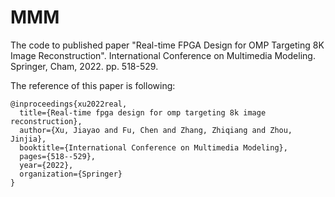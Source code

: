 # MMM
The code to published paper "Real-time FPGA Design for OMP Targeting 8K Image Reconstruction". International Conference on Multimedia Modeling. Springer, Cham, 2022. pp. 518-529.

The reference of this paper is following:

```
@inproceedings{xu2022real,
  title={Real-time fpga design for omp targeting 8k image reconstruction},
  author={Xu, Jiayao and Fu, Chen and Zhang, Zhiqiang and Zhou, Jinjia},
  booktitle={International Conference on Multimedia Modeling},
  pages={518--529},
  year={2022},
  organization={Springer}
}
```

<!--- ## Correction:

After conducting a comprehensive review of our published work, we have identified a typographical error in our reference to the measurement matrix. In the paper, we mistakenly labeled the matrix as the 'Hadamard matrix'; however, the correct term is the 'Walsh matrix'. (in Section 1, Page 3, first paragraph; Section 3. 1, Page 4, first paragraph) 
In order to ensure the rigor of the paper, we are releasing the code for this paper along with a correction statement.

Thank you for your reading and understanding.
-->
